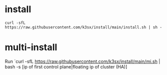# install

`curl -sfL https://raw.githubusercontent.com/k3sx/install/main/install.sh | sh -`

# multi-install

Run `curl -sfL https://raw.githubusercontent.com/k3sx/install/main/mi.sh | bash -s [ip of first control plane|floating ip of cluster (HA)]

